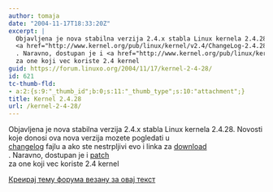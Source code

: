 ```yaml
---
author: tomaja
date: "2004-11-17T18:33:20Z"
excerpt: |
  Objavljena je nova stabilna verzija 2.4.x stabla Linux kernela 2.4.28. Novosti koje donosi ova nova verzija mozete pogledati u
  <a href="http://www.kernel.org/pub/linux/kernel/v2.4/ChangeLog-2.4.28">changelog</a>  fajlu a ako ste nestrpljivi evo i linka za <a href="  http://www.kernel.org/pub/linux/kernel/v2.4/linux-2.4.28.tar.bz2">download</a>
  . Naravno, dostupan je i <a href="http://www.kernel.org/pub/linux/kernel/v2.4/patch-2.4.28.bz2">patch</a>
  za one koji vec koriste 2.4 kernel
guid: https://forum.linuxo.org/2004/11/17/kernel-2-4-28/
id: 621
tc-thumb-fld:
- a:2:{s:9:"_thumb_id";b:0;s:11:"_thumb_type";s:10:"attachment";}
title: Kernel 2.4.28
url: /kernel-2-4-28/
---
```

Objavljena je nova stabilna verzija 2.4.x stabla Linux kernela 2.4.28. Novosti koje donosi ova nova verzija mozete pogledati u  
[changelog](http://www.kernel.org/pub/linux/kernel/v2.4/ChangeLog-2.4.28) fajlu a ako ste nestrpljivi evo i linka za [download](http://www.kernel.org/pub/linux/kernel/v2.4/linux-2.4.28.tar.bz2)  
. Naravno, dostupan je i [patch](http://www.kernel.org/pub/linux/kernel/v2.4/patch-2.4.28.bz2)  
za one koji vec koriste 2.4 kernel  
<!--break-->

[Креирај тему форума везану за овај текст](https://linuxo.org/nova-tema-na-forumu/?se_pid=621)